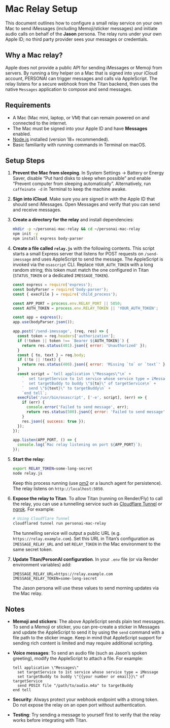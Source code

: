 # Mac Relay Setup

This document outlines how to configure a small relay service on your own Mac
to send iMessages (including Memoji/sticker messages) and initiate audio
calls on behalf of the **Jason** persona.  The relay runs under your own
Apple ID; no third party provider sees your messages or credentials.

## Why a Mac relay?

Apple does not provide a public API for sending iMessages or Memoji from
servers.  By running a tiny helper on a Mac that is signed into your iCloud
account, PERSONAI can trigger messages and calls via AppleScript.  The relay
listens for a secure webhook from the Titan backend, then uses the native
`Messages` application to compose and send messages.

## Requirements

- A Mac (Mac mini, laptop, or VM) that can remain powered on and connected
  to the internet.
- The Mac must be signed into your Apple ID and have **Messages** enabled.
- [Node.js](https://nodejs.org/) installed (version 18+ recommended).
- Basic familiarity with running commands in Terminal on macOS.

## Setup Steps

1. **Prevent the Mac from sleeping**.  In System Settings → Battery or
   Energy Saver, disable “Put hard disks to sleep when possible” and enable
   “Prevent computer from sleeping automatically”.  Alternatively, run
   `caffeinate -d` in Terminal to keep the machine awake.

2. **Sign into iCloud**.  Make sure you are signed in with the Apple ID
   that should send iMessages.  Open Messages and verify that you can send
   and receive messages.

3. **Create a directory for the relay** and install dependencies:

   ```sh
   mkdir -p ~/personai-mac-relay && cd ~/personai-mac-relay
   npm init -y
   npm install express body-parser
   ```

4. **Create a file called `relay.js`** with the following contents.  This
   script starts a small Express server that listens for POST requests on
   `/send-imessage` and uses AppleScript to send the message.  The
   AppleScript is invoked via the `osascript` CLI.  Replace
   `YOUR_AUTH_TOKEN` with a long random string; this token must match the
   one configured in Titan (`STATUS_TOKEN` or a dedicated `IMESSAGE_TOKEN`).

   ```js
   const express = require('express');
   const bodyParser = require('body-parser');
   const { execFile } = require('child_process');

   const APP_PORT = process.env.RELAY_PORT || 5050;
   const AUTH_TOKEN = process.env.RELAY_TOKEN || 'YOUR_AUTH_TOKEN';

   const app = express();
   app.use(bodyParser.json());

   app.post('/send-imessage', (req, res) => {
     const token = req.headers['authorization'];
     if (!token || token !== `Bearer ${AUTH_TOKEN}`) {
       return res.status(401).json({ error: 'Unauthorized' });
     }
     const { to, text } = req.body;
     if (!to || !text) {
       return res.status(400).json({ error: 'Missing `to` or `text`' });
     }
     const script = `tell application \"Messages\"\n` +
       `  set targetService to 1st service whose service type = iMessage\n` +
       `  set targetBuddy to buddy \"${to}\" of targetService\n` +
       `  send \"${text}\" to targetBuddy\n` +
       `end tell`;
     execFile('/usr/bin/osascript', ['-e', script], (err) => {
       if (err) {
         console.error('Failed to send message', err);
         return res.status(500).json({ error: 'Failed to send message' });
       }
       res.json({ success: true });
     });
   });

   app.listen(APP_PORT, () => {
     console.log(`Mac relay listening on port ${APP_PORT}`);
   });
   ```

5. **Start the relay**:

   ```sh
   export RELAY_TOKEN=some-long-secret
   node relay.js
   ```

   Keep this process running (use [pm2](https://pm2.keymetrics.io/) or a
   launch agent for persistence).  The relay listens on `http://localhost:5050`.

6. **Expose the relay to Titan**.  To allow Titan (running on Render/Fly)
   to call the relay, you can use a tunnelling service such as
   [Cloudflare Tunnel](https://developers.cloudflare.com/cloudflare-one/connections/connect-apps/run-tunnel/) or
   [ngrok](https://ngrok.com/).  For example:

   ```sh
   # Using Cloudflare Tunnel
   cloudflared tunnel run personai-mac-relay
   ```

   The tunnelling service will output a public URL (e.g. `https://relay.example.com`).
   Set this URL in Titan’s configuration as `IMESSAGE_RELAY_URL` and set
   `RELAY_TOKEN` in the Mac environment to the same secret token.

7. **Update Titan/PersonAI configuration**.  In your `.env` file (or via
   Render environment variables) add:

   ```env
   IMESSAGE_RELAY_URL=https://relay.example.com
   IMESSAGE_RELAY_TOKEN=some-long-secret
   ```

   The Jason persona will use these values to send morning updates via the
   Mac relay.

## Notes

- **Memoji and stickers**: The above AppleScript sends plain text messages.
  To send a Memoji or sticker, you can pre-create a sticker in Messages and
  update the AppleScript to send it by using the `send` command with a file
  path to the sticker image.  Keep in mind that AppleScript support for
  sending rich content is limited and may require additional scripting.
- **Voice messages**: To send an audio file (such as Jason’s spoken
  greeting), modify the AppleScript to attach a file.  For example:

  ```applescript
  tell application \"Messages\"
    set targetService to 1st service whose service type = iMessage
    set targetBuddy to buddy \"{{your number or email}}\" of targetService
    send POSIX file "/path/to/audio.m4a" to targetBuddy
  end tell
  ```

- **Security**: Always protect your webhook endpoint with a strong token.
  Do not expose the relay on an open port without authentication.
- **Testing**: Try sending a message to yourself first to verify that the
  relay works before integrating with Titan.
